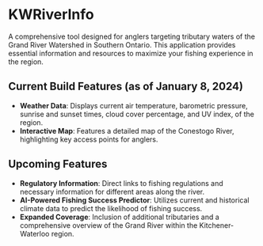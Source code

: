 # KWRiverInfo

A comprehensive tool designed for anglers targeting tributary waters of the Grand River Watershed in Southern Ontario. This application provides essential information and resources to maximize your fishing experience in the region. 


## Current Build Features (as of January 8, 2024)

- **Weather Data**: Displays current air temperature, barometric pressure, sunrise and sunset times, cloud cover percentage, and UV index, of the region.
- **Interactive Map**: Features a detailed map of the Conestogo River, highlighting key access points for anglers.

## Upcoming Features

- **Regulatory Information**: Direct links to fishing regulations and necessary information for different areas along the river.
- **AI-Powered Fishing Success Predictor**: Utilizes current and historical climate data to predict the likelihood of fishing success.
- **Expanded Coverage**: Inclusion of additional tributaries and a comprehensive overview of the Grand River within the Kitchener-Waterloo region.


